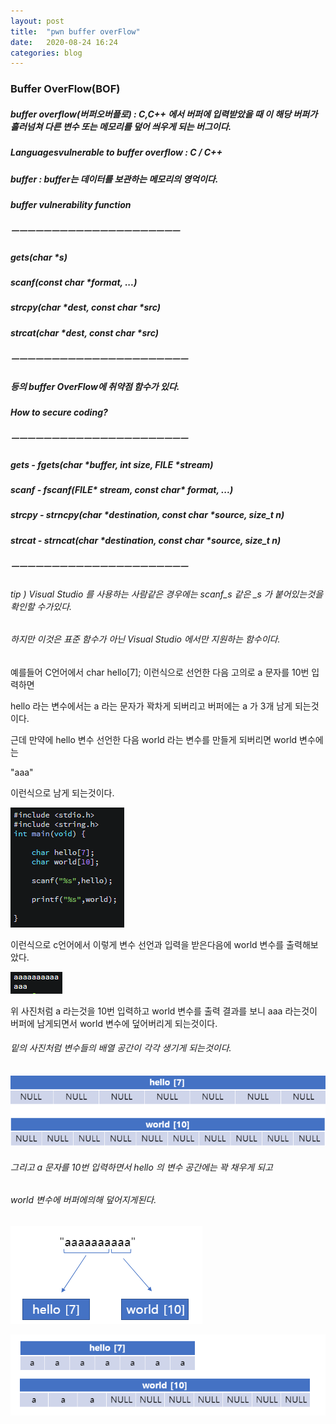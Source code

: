 ```yaml
---
layout: post
title:  "pwn buffer overFlow"
date:   2020-08-24 16:24
categories: blog
---
```


### Buffer OverFlow(BOF)

##### buffer overflow(버퍼오버플로) : C,C++ 에서 버퍼에 입력받았을 때 이 해당 버퍼가 흘러넘쳐 다른 변수 또는 메모리를 덮어 씌우게 되는 버그이다.

##### Languages ​​vulnerable to buffer overflow : C / C++

##### buffer : buffer는 데이터를 보관하는 메모리의 영억이다.

##### buffer vulnerability function 

##### ㅡㅡㅡㅡㅡㅡㅡㅡㅡㅡㅡㅡㅡㅡㅡㅡㅡㅡㅡㅡㅡ

##### gets(char \*s)

##### scanf(const char \*format, ...)

##### strcpy(char \*dest, const char \*src)

##### strcat(char \*dest, const char \*src)

##### ㅡㅡㅡㅡㅡㅡㅡㅡㅡㅡㅡㅡㅡㅡㅡㅡㅡㅡㅡㅡㅡㅡ

##### 등의 buffer OverFlow에 취약점 함수가 있다.

##### How to secure coding?

##### ㅡㅡㅡㅡㅡㅡㅡㅡㅡㅡㅡㅡㅡㅡㅡㅡㅡㅡㅡㅡㅡㅡ

##### gets - fgets(char \*buffer, int size, FILE \*stream)

##### scanf - fscanf(FILE\* stream, const char\* format, ...)

##### strcpy - strncpy(char \*destination, const char \*source, size_t n)

##### strcat - strncat(char \*destination, const char \*source, size_t n)

##### ㅡㅡㅡㅡㅡㅡㅡㅡㅡㅡㅡㅡㅡㅡㅡㅡㅡㅡㅡㅡㅡㅡ

###### tip ) Visual Studio 를 사용하는 사람같은 경우에는 scanf\_s 같은 \_s 가 붙어있는것을 확인할 수가있다. 

###### 하지만 이것은 표준 함수가 아닌 Visual Studio 에서만 지원하는 함수이다.

예를들어 C언어에서 char hello[7]; 이런식으로 선언한 다음 고의로 a 문자를 10번 입력하면

hello 라는 변수에서는 a 라는 문자가 꽉차게 되버리고 버퍼에는 a 가 3개 남게 되는것이다.

근데 만약에 hello 변수 선언한 다음 world 라는 변수를 만들게 되버리면 world 변수에는 

"aaa"

이런식으로 남게 되는것이다.

![buffer](/blog_img/buffer_test.png)

이런식으로 c언어에서 이렇게 변수 선언과 입력을 받은다음에 world 변수를 출력해보았다.

![bof_test](/blog_img/scanf.png)

위 사진처럼 a 라는것을 10번 입력하고 world 변수를 출력 결과를 보니 aaa 라는것이 버퍼에 남게되면서 world 변수에 덮어버리게 되는것이다.

###### 밑의 사진처럼 변수들의 배열 공간이 각각 생기게 되는것이다.

![hello_world](/blog_img/null.png)

###### 그리고 a 문자를 10번 입력하면서 hello 의 변수 공간에는 꽉 채우게 되고 

###### world 변수에 버퍼에의해 덮어지게된다.

![bof_scanf](/blog_img/scanf_bof.png)

![scanf_value](/blog_img/injection.png)
